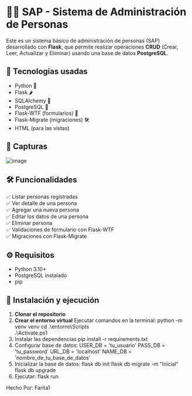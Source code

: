 # 🧑‍💼 SAP - Sistema de Administración de Personas

Este es un sistema básico de administración de personas (SAP) desarrollado con **Flask**, que permite realizar operaciones **CRUD** (Crear, Leer, Actualizar y Eliminar) usando una base de datos **PostgreSQL**.

## 🚀 Tecnologías usadas

- Python 🐍
- Flask 🌶️
- SQLAlchemy 🧬
- PostgreSQL 🐘
- Flask-WTF (formularios) 📄
- Flask-Migrate (migraciones) 🛠️
- HTML (para las vistas)

## 📸 Capturas

![image](https://github.com/user-attachments/assets/f113df95-1fb0-430e-b128-2118ee44ba4f)

## 🛠️ Funcionalidades

✅ Listar personas registradas  
✅ Ver detalle de una persona  
✅ Agregar una nueva persona  
✅ Editar los datos de una persona  
✅ Eliminar persona  
✅ Validaciones de formulario con Flask-WTF  
✅ Migraciones con Flask-Migrate  

## ⚙️ Requisitos

- Python 3.10+
- PostgreSQL instalado
- pip

## 🧰 Instalación y ejecución

1. **Clonar el repositorio**
2. **Crear el entorno virtual**
Ejecutar comandos en la terminal:
python -m venv venv
cd .\entorno\Scripts\
.\Activate.ps1
3. Instalar las dependencias
pip install -r requirements.txt
4. Configurar base de datos:
USER_DB = 'tu_usuario'
PASS_DB = 'tu_password'
URL_DB = 'localhost'
NAME_DB = 'nombre_de_tu_base_de_datos'
5. Inicializar la base de datos:
flask db init
flask db migrate -m "Inicial"
flask db upgrade
6. Ejecutar: flask run

Hecho Por: Farita1
